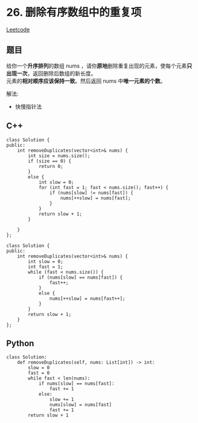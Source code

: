 # 26. 删除有序数组中的重复项
[Leetcode](https://leetcode.cn/problems/remove-duplicates-from-sorted-array/)

## 题目
给你一个**升序排列**的数组 nums ，请你**原地**删除重复出现的元素，使每个元素**只出现一次**，返回删除后数组的新长度。  
元素的**相对顺序应该保持一致**。然后返回 nums 中**唯一元素的个数**。

解法:  
* 快慢指针法


## C++
```
class Solution {
public:
    int removeDuplicates(vector<int>& nums) {
        int size = nums.size();
        if (size == 0) {
            return 0;
        }
        else {
            int slow = 0;
            for (int fast = 1; fast < nums.size(); fast++) {
                if (nums[slow] != nums[fast]) {
                    nums[++slow] = nums[fast];
                }
            }
            return slow + 1;
        }

    }
};
```

```
class Solution {
public:
    int removeDuplicates(vector<int>& nums) {
        int slow = 0;
        int fast = 1;
        while (fast < nums.size()) {
            if (nums[slow] == nums[fast]) {
                fast++;
            }
            else {
                nums[++slow] = nums[fast++];
            }
        }
        return slow + 1;
    }
};
```

## Python
```
class Solution:
    def removeDuplicates(self, nums: List[int]) -> int:
        slow = 0
        fast = 0
        while fast < len(nums):
            if nums[slow] == nums[fast]:
                fast += 1
            else:
                slow += 1
                nums[slow] = nums[fast]
                fast += 1
        return slow + 1
```